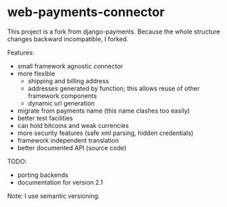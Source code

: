 web-payments-connector
======================

This project is a fork from django-payments. Because the whole structure changes backward incompatible,
I forked.

Features:
* small framework agnostic connector
* more flexible
  * shipping and billing address
  * addresses generated by function; this allows reuse of other framework components
  * dynamic url generation
* migrate from payments name (this name clashes too easily)
* better test facilities
* can hold bitcoins and weak currencies
* more security features (safe xml parsing, hidden credentials)
* framework independent translation
* better documented API (source code)

TODO:
* porting backends
* documentation for version 2.1

Note: I use semantic versioning.

